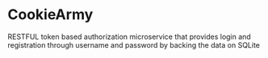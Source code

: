 # CookieArmy
RESTFUL token based authorization microservice that provides login and registration through username and password by backing the data on SQLite 
